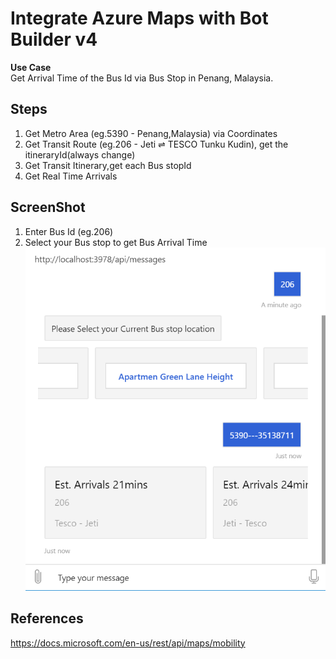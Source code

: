 # Integrate Azure Maps with Bot Builder v4
**Use Case** <br/>
Get Arrival Time of the Bus Id via Bus Stop in Penang, Malaysia.

## Steps
1. Get Metro Area (eg.5390 - Penang,Malaysia) via Coordinates
2. Get Transit Route (eg.206 - Jeti ⇌ TESCO Tunku Kudin), get the itineraryId(always change)
3. Get Transit Itinerary,get each Bus stopId
4. Get Real Time Arrivals

## ScreenShot
1. Enter Bus Id (eg.206)
2. Select your Bus stop to get Bus Arrival Time
![Image of Yaktocat](https://github.com/cheahengsoon/AzureMapsBotBuilder/blob/master/S2.png)

## References
https://docs.microsoft.com/en-us/rest/api/maps/mobility




